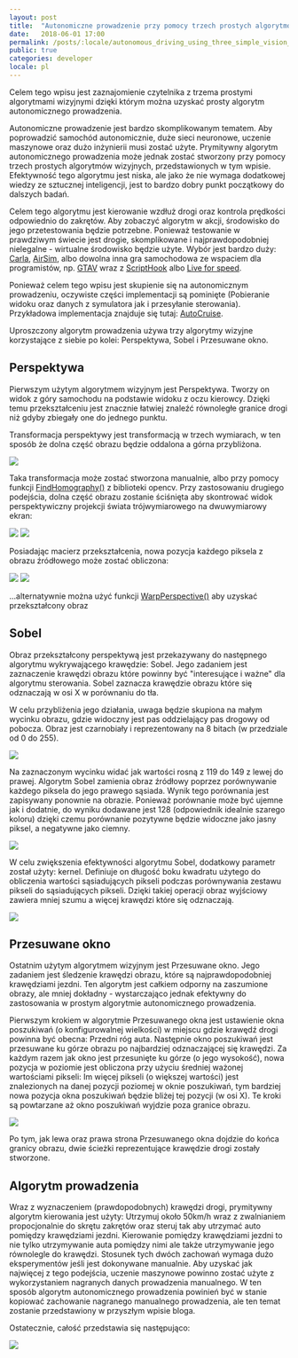 ```yaml
---
layout: post
title:  "Autonomiczne prowadzenie przy pomocy trzech prostych algorytmów wizyjnych"
date:   2018-06-01 17:00
permalink: /posts/:locale/autonomous_driving_using_three_simple_vision_algorithms/
public: true
categories: developer
locale: pl
---
```


Celem tego wpisu jest zaznajomienie czytelnika z trzema prostymi algorytmami wizyjnymi dzięki którym można uzyskać prosty algorytm autonomicznego prowadzenia.

Autonomiczne prowadzenie jest bardzo skomplikowanym tematem. Aby poprowadzić samochód autonomicznie, duże sieci neuronowe, uczenie maszynowe oraz dużo inżynierii musi zostać użyte. Prymitywny algorytm autonomicznego prowadzenia może jednak zostać stworzony przy pomocy trzech prostych algorytmów wizyjnych, przedstawionych w tym wpisie. Efektywność tego algorytmu jest niska, ale jako że nie wymaga dodatkowej wiedzy ze sztucznej inteligencji, jest to bardzo dobry punkt początkowy do dalszych badań.

Celem tego algorytmu jest kierowanie wzdłuż drogi oraz kontrola prędkości odpowiednio do zakrętów. Aby zobaczyć algorytm w akcji, środowisko do jego przetestowania będzie potrzebne. Ponieważ testowanie w prawdziwym świecie jest drogie, skomplikowane i najprawdopodobniej nielegalne - wirtualne środowisko będzie użyte. Wybór jest bardzo duży: [Carla](http://carla.org/), [AirSim](https://github.com/Microsoft/AirSim), albo dowolna inna gra samochodowa ze wspaciem dla programistów, np. [GTAV](https://www.rockstargames.com/V/) wraz z [ScriptHook](http://www.dev-c.com/gtav/scripthookv/) albo [Live for speed](https://www.lfs.net/).

Ponieważ celem tego wpisu jest skupienie się na autonomicznym prowadzeniu, oczywiste części implementacji są pominięte (Pobieranie widoku oraz danych z symulatora jak i przesyłanie sterowania). Przykładowa implementacja znajduje się tutaj: [AutoCruise](https://github.com/Soolek/AutoCruise/tree/master/AutoCruise).

Uproszczony algorytm prowadzenia używa trzy algorytmy wizyjne korzystające z siebie po kolei: Perspektywa, Sobel i Przesuwane okno.

## Perspektywa

Pierwszym użytym algorytmem wizyjnym jest Perspektywa. Tworzy on widok z góry samochodu na podstawie widoku z oczu kierowcy. Dzięki temu przekształceniu jest znacznie łatwiej znaleźć równoległe granice drogi niż gdyby zbiegały one do jednego punktu.

Transformacja perspektywy jest transformacją w trzech wymiarach, w ten sposób że dolna część obrazu będzie oddalona a górna przybliżona.

![](/assets/images/posts/autonomous_driving_using_three_simple_vision_algorithms/perspective.gif)

Taka transformacja może zostać stworzona manualnie, albo przy pomocy funkcji [FindHomography()](https://docs.opencv.org/3.4.1/d9/dab/tutorial_homography.html) z biblioteki opencv. Przy zastosowaniu drugiego podejścia, dolna część obrazu zostanie ściśnięta aby skontrować widok perspektywiczny projekcji świata trójwymiarowego na dwuwymiarowy ekran:

![](/assets/images/posts/autonomous_driving_using_three_simple_vision_algorithms/perspective1.jpg)
![](/assets/images/posts/autonomous_driving_using_three_simple_vision_algorithms/perspective2.jpg)

Posiadając macierz przekształcenia, nowa pozycja każdego piksela z obrazu źródłowego może zostać obliczona:

![](/assets/images/posts/autonomous_driving_using_three_simple_vision_algorithms/perspective_matrix1.jpg)
![](/assets/images/posts/autonomous_driving_using_three_simple_vision_algorithms/perspective_matrix2.jpg)

...alternatywnie można użyć funkcji [WarpPerspective()](https://docs.opencv.org/2.4/modules/imgproc/doc/geometric_transformations.html) aby uzyskać przekształcony obraz

## Sobel

Obraz przekształcony perspektywą jest przekazywany do następnego algorytmu wykrywającego krawędzie: Sobel. Jego zadaniem jest zaznaczenie krawędzi obrazu które powinny być "interesujące i ważne" dla algorytmu sterowania. Sobel zaznacza krawędzie obrazu które się odznaczają w osi X w porównaniu do tła.

W celu przybliżenia jego działania, uwaga będzie skupiona na małym wycinku obrazu, gdzie widoczny jest pas oddzielający pas drogowy od pobocza. Obraz jest czarnobiały i reprezentowany na 8 bitach (w przedziale od 0 do 255).

![](/assets/images/posts/autonomous_driving_using_three_simple_vision_algorithms/sobel1.png)

Na zaznaczonym wycinku widać jak wartości rosną z 119 do 149 z lewej do prawej. Algorytm Sobel zamienia obraz źródłowy poprzez porównywanie każdego piksela do jego prawego sąsiada. Wynik tego porównania jest zapisywany ponownie na obrazie. Ponieważ porównanie może być ujemne jak i dodatnie, do wyniku dodawane jest 128 (odpowiednik idealnie szarego koloru) dzięki czemu porównanie pozytywne będzie widoczne jako jasny piksel, a negatywne jako ciemny.

![](/assets/images/posts/autonomous_driving_using_three_simple_vision_algorithms/sobel2.png)

W celu zwiększenia efektywności algorytmu Sobel, dodatkowy parametr został użyty: kernel. Definiuje on długość boku kwadratu użytego do obliczenia wartości sąsiadujących pikseli podczas porównywania zestawu pikseli do sąsiadujących pikseli. Dzięki takiej operacji obraz wyjściowy zawiera mniej szumu a więcej krawędzi które się odznaczają.

![](/assets/images/posts/autonomous_driving_using_three_simple_vision_algorithms/sobel3.png)

## Przesuwane okno

Ostatnim użytym algorytmem wizyjnym jest Przesuwane okno. Jego zadaniem jest śledzenie krawędzi obrazu, które są najprawdopodobniej krawędziami jezdni. Ten algorytm jest całkiem odporny na zaszumione obrazy, ale mniej dokładny - wystarczająco jednak efektywny do zastosowania w prostym algorytmie autonomicznego prowadzenia.

Pierwszym krokiem w algorytmie Przesuwanego okna jest ustawienie okna poszukiwań (o konfigurowalnej wielkości) w miejscu gdzie krawędź drogi powinna być obecna: Przedni róg auta. Następnie okno poszukiwań jest przesuwane ku górze obrazu po najbardziej odznaczającej się krawędzi. Za każdym razem jak okno jest przesunięte ku górze (o jego wysokość), nowa pozycja w poziomie jest obliczona przy użyciu średniej ważonej wartościami pikseli: Im więcej pikseli (o większej wartości) jest znalezionych na danej pozycji poziomej w oknie poszukiwań, tym bardziej nowa pozycja okna poszukiwań będzie bliżej tej pozycji (w osi X). Te kroki są powtarzane aż okno poszukiwań wyjdzie poza granice obrazu.

![](/assets/images/posts/autonomous_driving_using_three_simple_vision_algorithms/sliding_window.gif)

Po tym, jak lewa oraz prawa strona Przesuwanego okna dojdzie do końca granicy obrazu, dwie ścieżki reprezentujące krawędzie drogi zostały stworzone.

## Algorytm prowadzenia

Wraz z wyznaczeniem (prawdopodobnych) krawędzi drogi, prymitywny algorytm kierowania jest użyty: Utrzymuj około 50km/h wraz z zwalnianiem propocjonalnie do skrętu zakrętów oraz steruj tak aby utrzymać auto pomiędzy krawędziami jezdni. Kierowanie pomiędzy krawędziami jezdni to nie tylko utrzymywanie auta pomiędzy nimi ale także utrzymywanie jego równolegle do krawędzi. Stosunek tych dwóch zachowań wymaga dużo eksperymentów jeśli jest dokonywane manualnie. Aby uzyskać jak najwięcej z tego podejścia, uczenie maszynowe powinno zostać użyte z wykorzystaniem nagranych danych prowadzenia manualnego. W ten sposób algorytm autonomicznego prowadzenia powinień być w stanie kopiować zachowanie nagranego manualnego prowadzenia, ale ten temat zostanie przedstawiony w przyszłym wpisie bloga.

Ostatecznie, całość przedstawia się następująco:

[![](/assets/images/posts/autonomous_driving_using_three_simple_vision_algorithms/yt_link.jpg)](https://youtu.be/jKJhDTwFSVY?t=37)
